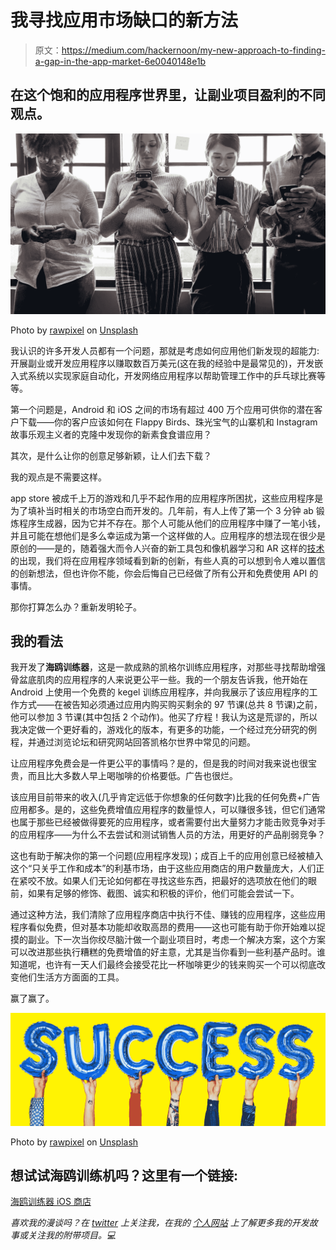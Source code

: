 # 我寻找应用市场缺口的新方法

> 原文：<https://medium.com/hackernoon/my-new-approach-to-finding-a-gap-in-the-app-market-6e0040148e1b>

## 在这个饱和的应用程序世界里，让副业项目盈利的不同观点。

![](img/b5e589dbc9253f81368448cbd99f0dd5.png)

Photo by [rawpixel](https://unsplash.com/photos/rENRXgLsDEQ?utm_source=unsplash&utm_medium=referral&utm_content=creditCopyText) on [Unsplash](https://unsplash.com/search/photos/app?utm_source=unsplash&utm_medium=referral&utm_content=creditCopyText)

我认识的许多开发人员都有一个问题，那就是考虑如何应用他们新发现的超能力:开展副业或开发应用程序以赚取数百万美元(这在我的经验中是最常见的)，开发嵌入式系统以实现家庭自动化，开发网络应用程序以帮助管理工作中的乒乓球比赛等等。

第一个问题是，Android 和 iOS 之间的市场有超过 400 万个应用可供你的潜在客户下载——你的客户应该如何在 Flappy Birds、珠光宝气的山寨机和 Instagram 故事乐观主义者的克隆中发现你的新素食食谱应用？

其次，是什么让你的创意足够新颖，让人们去下载？

我的观点是不需要这样。

app store 被成千上万的游戏和几乎不起作用的应用程序所困扰，这些应用程序是为了填补当时相关的市场空白而开发的。几年前，有人上传了第一个 3 分钟 ab 锻炼程序生成器，因为它并不存在。那个人可能从他们的应用程序中赚了一笔小钱，并且可能在想他们是多么幸运成为第一个这样做的人。应用程序的想法现在很少是原创的——是的，随着强大而令人兴奋的新工具包和像机器学习和 AR 这样的[技术](https://hackernoon.com/tagged/technologies)的出现，我们将在应用程序领域看到新的创新，有些人真的可以想到令人难以置信的创新想法，但也许你不能，你会后悔自己已经做了所有公开和免费使用 API 的事情。

那你打算怎么办？重新发明轮子。

## 我的看法

我开发了**海鸥训练器**，这是一款成熟的凯格尔训练应用程序，对那些寻找帮助增强骨盆底肌肉的应用程序的人来说更公平一些。我的一个朋友告诉我，他开始在 Android 上使用一个免费的 kegel 训练应用程序，并向我展示了该应用程序的工作方式——在被告知必须通过应用内购买购买剩余的 97 节课(总共 8 节课)之前，他可以参加 3 节课(其中包括 2 个动作)。他买了疗程！我认为这是荒谬的，所以我决定做一个更好看的，游戏化的版本，有更多的功能，一个经过充分研究的例程，并通过浏览论坛和研究网站回答凯格尔世界中常见的问题。

让应用程序免费会是一件更公平的事情吗？是的，但是我的时间对我来说也很宝贵，而且比大多数人早上喝咖啡的价格要低。广告也很烂。

该应用目前带来的收入(几乎肯定远低于你想象的任何数字)比我的任何免费+广告应用都多。是的，这些免费增值应用程序的数量惊人，可以赚很多钱，但它们通常也属于那些已经被做得要死的应用程序，或者需要付出大量努力才能击败竞争对手的应用程序——为什么不去尝试和测试销售人员的方法，用更好的产品削弱竞争？

这也有助于解决你的第一个问题(应用程序发现)；成百上千的应用创意已经被植入这个“只关乎工作和成本”的利基市场，由于这些应用商店的用户数量庞大，人们正在紧咬不放。如果人们无论如何都在寻找这些东西，把最好的选项放在他们的眼前，如果有足够的修饰、截图、诚实和积极的评价，他们可能会尝试一下。

通过这种方法，我们清除了应用程序商店中执行不佳、赚钱的应用程序，这些应用程序看似免费，但对基本功能却收取高昂的费用——这也可能有助于你开始难以捉摸的副业。下一次当你绞尽脑汁做一个副业项目时，考虑一个解决方案，这个方案可以改进那些执行糟糕的免费增值的好主意，尤其是当你看到一些利基产品时。谁知道呢，也许有一天人们最终会接受花比一杯咖啡更少的钱来购买一个可以彻底改变他们生活方方面面的工具。

赢了赢了。

![](img/eb9b94dc7c824aaafabf2f6aa3a17182.png)

Photo by [rawpixel](https://unsplash.com/photos/gVWQJQEc6lA?utm_source=unsplash&utm_medium=referral&utm_content=creditCopyText) on [Unsplash](https://unsplash.com/search/photos/win?utm_source=unsplash&utm_medium=referral&utm_content=creditCopyText)

## 想试试海鸥训练机吗？这里有一个链接:

[海鸥训练器 iOS 商店](https://itunes.apple.com/us/app/seagull-trainer-kegel-trainer/id1436715497?mt=8&ref=producthunt)

*喜欢我的漫谈吗？在* [*twitter*](https://twitter.com/_ChrisGreg) *上关注我，在我的* [*个人网站*](http://chrisgregori.co.uk/) *上了解更多我的开发故事或关注我的附带项目。💻*